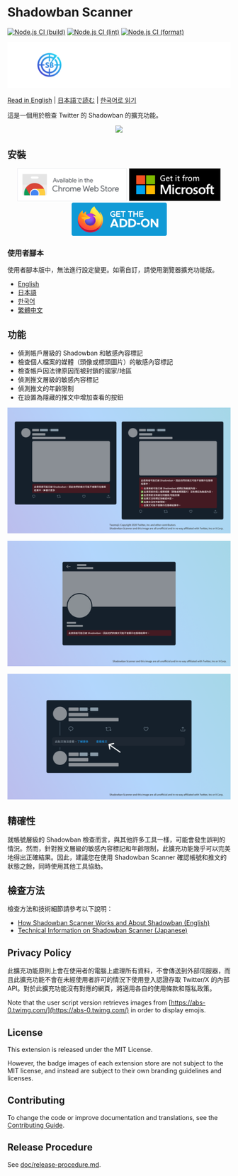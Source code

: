 # Shadowban Scanner

[![Node.js CI (build)](https://github.com/Robot-Inventor/shadowban-scanner/actions/workflows/build.yml/badge.svg)](https://github.com/Robot-Inventor/shadowban-scanner/actions/workflows/build.yml) [![Node.js CI (lint)](https://github.com/Robot-Inventor/shadowban-scanner/actions/workflows/lint.yml/badge.svg)](https://github.com/Robot-Inventor/shadowban-scanner/actions/workflows/lint.yml) [![Node.js CI (format)](https://github.com/Robot-Inventor/shadowban-scanner/actions/workflows/format.yml/badge.svg)](https://github.com/Robot-Inventor/shadowban-scanner/actions/workflows/format.yml)

![Shadowban Scanner 的標誌](doc/image/logo.svg)

[Read in English](README.md) | [日本語で読む](README_ja.md) | [한국어로 읽기](README_ko.md)

這是一個用於檢查 Twitter 的 Shadowban 的擴充功能。

<p align="center">
<a href="https://www.buymeacoffee.com/keita_roboin"><img src="https://img.buymeacoffee.com/button-api/?text=Buy me a coffee&emoji=☕&slug=keita_roboin&button_colour=FFDD00&font_colour=000000&font_family=Arial&outline_colour=000000&coffee_colour=ffffff" /></a>
</p>

## 安裝

<p align="center">
<a href="https://chromewebstore.google.com/detail/enlganfikppbjhabhkkilafmkhifadjd"><img src="./doc/image/badge/chrome.svg" height="75px"></a>
<a href="https://microsoftedge.microsoft.com/addons/detail/kfeecmboomhggeeceipnbbdjmhjoccbl"><img src="./doc/image/badge/edge.svg" height="75px"></a>
<a href="https://addons.mozilla.org/firefox/addon/{8fee6fa8-6d95-4b9e-9c51-324c207fabff}/"><img src="./doc/image/badge/firefox.svg" height="75px"></a>
</p>

### 使用者腳本

使用者腳本版中，無法進行設定變更。如需自訂，請使用瀏覽器擴充功能版。

- [English](https://raw.githubusercontent.com/Robot-Inventor/shadowban-scanner/main/userScript/en.user.js)
- [日本語](https://raw.githubusercontent.com/Robot-Inventor/shadowban-scanner/main/userScript/ja.user.js)
- [한국어](https://raw.githubusercontent.com/Robot-Inventor/shadowban-scanner/main/userScript/ko.user.js)
- [繁體中文](https://raw.githubusercontent.com/Robot-Inventor/shadowban-scanner/main/userScript/zh_TW.user.js)

## 功能

- 偵測帳戶層級的 Shadowban 和敏感內容標記
- 檢查個人檔案的媒體（頭像或標頭圖片）的敏感內容標記
- 檢查帳戶因法律原因而被封鎖的國家/地區
- 偵測推文層級的敏感內容標記
- 偵測推文的年齡限制
- 在設置為隱藏的推文中增加查看的按鈕

![帳戶層級 Shadowban 偵測的截圖](doc/image/screenshot2_zh_tw.png)

![推文層級 Shadowban 偵測的截圖](doc/image/screenshot1_zh_tw.png)

![隱藏推文的螢幕截圖](doc/image/screenshot3_zh_tw.png)

## 精確性

就帳號層級的 Shadowban 檢查而言，與其他許多工具一樣，可能會發生誤判的情況。然而，針對推文層級的敏感內容標記和年齡限制，此擴充功能幾乎可以完美地得出正確結果。因此，建議您在使用 Shadowban Scanner 確認帳號和推文的狀態之餘，同時使用其他工具協助。

## 檢查方法

檢查方法和技術細節請參考以下說明：

- [How Shadowban Scanner Works and About Shadowban (English)](./doc/en/about-shadowban.md)
- [Technical Information on Shadowban Scanner (Japanese)](./doc/en/technical-information.md)

## Privacy Policy

<!-- PRIVACY_POLICY_TEXT_START -->
<!-- THIS SECTION IS GENERATED FROM ./src/_locales/zh_TW/messages.json. DO NOT EDIT MANUALLY -->

此擴充功能原則上會在使用者的電腦上處理所有資料，不會傳送到外部伺服器，而且此擴充功能不會在未經使用者許可的情況下使用登入認證存取 Twitter/X 的內部 API。對於此擴充功能沒有對應的網頁，將適用各自的使用條款和隱私政策。

<!-- PRIVACY_POLICY_TEXT_END -->

Note that the user script version retrieves images from [https://abs-0.twimg.com/](https://abs-0.twimg.com/) in order to display emojis.

## License

This extension is released under the MIT License.

However, the badge images of each extension store are not subject to the MIT license, and instead are subject to their own branding guidelines and licenses.

## Contributing

To change the code or improve documentation and translations, see the [Contributing Guide](CONTRIBUTING.md).

## Release Procedure

See [doc/release-procedure.md](doc/release-procedure.md).
